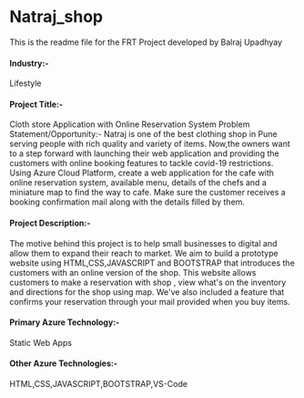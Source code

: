 # Natraj_shop
This is the readme file for the FRT Project developed by Balraj Upadhyay

<h4>Industry:-</h4> Lifestyle

<h4>Project Title:-</h4> Cloth store Application with Online Reservation System
Problem Statement/Opportunity:- Natraj is one of the best clothing shop in Pune serving people with rich quality  and variety of items. Now,the owners want to a step forward with launching their web application and providing the customers with online booking features to tackle covid-19 restrictions. Using Azure Cloud Platform, create a web application for the cafe with online reservation system, available menu, details of the chefs and a miniature map to find the way to cafe. Make sure the customer receives a booking confirmation mail along with the details filled by them.


<h4>Project Description:- </h4>The motive behind this project is to help small businesses to digital and allow them to expand their reach to market. We aim to build a prototype website using HTML,CSS,JAVASCRIPT and BOOTSTRAP that introduces the customers with an online version of the shop. This website allows customers to make a reservation with shop , view what's on the inventory and directions for the shop using map. We've also included a feature that confirms your reservation through your mail provided when you buy items.



<h4>Primary Azure Technology:-</h4> Static Web Apps
<h4>Other Azure Technologies:-</h4> HTML,CSS,JAVASCRIPT,BOOTSTRAP,VS-Code
